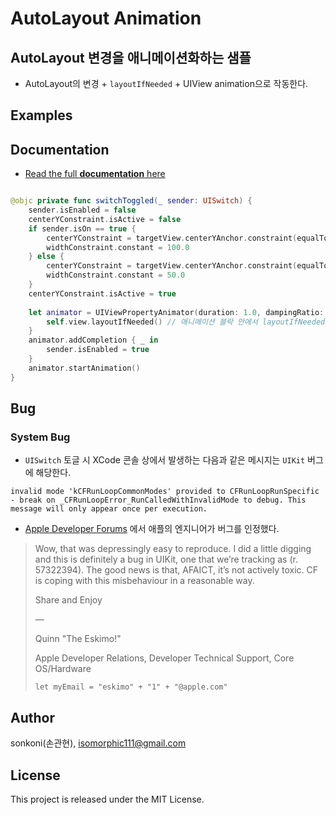 # AutoLayout Animation 

## AutoLayout 변경을 애니메이션화하는 샘플
* AutoLayout의 변경 + `layoutIfNeeded` + UIView animation으로 작동한다.

## Examples

## Documentation

- [Read the full **documentation** here](http://wiki.mulgrim.net/page/Api:UIKit/UIView/-_layoutIfNeeded)

```swift

@objc private func switchToggled(_ sender: UISwitch) {
    sender.isEnabled = false
    centerYConstraint.isActive = false
    if sender.isOn == true {
        centerYConstraint = targetView.centerYAnchor.constraint(equalTo: view.centerYAnchor)
        widthConstraint.constant = 100.0
    } else {
        centerYConstraint = targetView.centerYAnchor.constraint(equalTo: view.safeAreaLayoutGuide.bottomAnchor, constant: -50.0)
        widthConstraint.constant = 50.0
    }
    centerYConstraint.isActive = true
        
    let animator = UIViewPropertyAnimator(duration: 1.0, dampingRatio: 0.4) {
        self.view.layoutIfNeeded() // 애니메이션 블락 안에서 layoutIfNeeded 메서드를 호출해야한다. 
    }
    animator.addCompletion { _ in
        sender.isEnabled = true
    }
    animator.startAnimation()
}

```

## Bug
### System Bug
- `UISwitch` 토글 시 XCode 콘솔 상에서 발생하는 다음과 같은 메시지는 `UIKit` 버그에 해당한다.
```
invalid mode 'kCFRunLoopCommonModes' provided to CFRunLoopRunSpecific - break on _CFRunLoopError_RunCalledWithInvalidMode to debug. This message will only appear once per execution.
```
- [Apple Developer Forums](https://developer.apple.com/forums/thread/132035?answerId=416935022#416935022) 에서 애플의 엔지니어가 버그를 인정했다.
> Wow, that was depressingly easy to reproduce. I did a little digging and this is definitely a bug in UIKit, one that we’re tracking as (r. 57322394). The good news is that, AFAICT, it’s not actively toxic. CF is coping with this misbehaviour in a reasonable way.
>
> Share and Enjoy
>
>   —
>
> Quinn "The Eskimo!"
>
> Apple Developer Relations, Developer Technical Support, Core OS/Hardware
>  ```
>  let myEmail = "eskimo" + "1" + "@apple.com"
>  ```


## Author

sonkoni(손관현), isomorphic111@gmail.com 

## License

This project is released under the MIT License.
